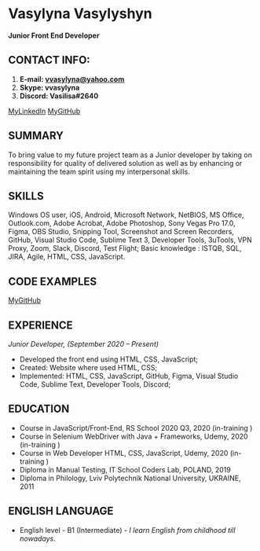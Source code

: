 # Vasylyna Vasylyshyn

**Junior Front End Developer**

## CONTACT INFO:

1. **E-mail: vvasylyna@yahoo.com**
1. **Skype:  vvasylyna**
1. **Discord: Vasilisa#2640**

[MyLinkedIn](https://www.linkedin.com/in/vasylyna-vasylyshyn-13749818b/)
[MyGitHub](https://github.com/mermaidsdream)

## SUMMARY

To bring value to my future project team as a Junior developer by taking on responsibility for quality of delivered solution as well as by enhancing or maintaining the team spirit using my interpersonal skills. 

## SKILLS

Windows OS user, iOS, Android, Microsoft Network, NetBIOS, MS Office, Outlook.com, Adobe Acrobat, Adobe Photoshop, Sony Vegas Pro 17.0, Figma, OBS Studio, Snipping Tool, Screenshot and Screen Recorders, GitHub, Visual Studio Code, Sublime Text 3, Developer Tools, 3uTools, VPN Proxy, Zoom, Slack, Discord, Test Flight; Basic knowledge : ISTQB, SQL, JIRA, Agile, HTML, CSS, JavaScript.              

## CODE EXAMPLES

[MyGitHub](https://github.com/mermaidsdream)

## EXPERIENCE
   
   _Junior Developer,  (September 2020 – Present)_

*	Developed the front end using HTML, CSS, JavaScript;
*	Created: Website where used HTML, CSS;
*	Implemented: HTML, CSS, JavaScript, GitHub, Figma, Visual Studio Code, Sublime Text, Developer Tools, Discord;

## EDUCATION

*	Course in JavaScript/Front-End, RS School 2020 Q3, 2020 (in-training )
*	Course in Selenium WebDriver with Java + Frameworks, Udemy, 2020 (in-training )
*	Course in Web Developer HTML, CSS, JavaScript, Udemy, 2020 (in-training )
*   Diploma in Manual Testing, IT School Coders Lab, POLAND, 2019
*   Diploma in Philology, Lviv Polytechnik National University, UKRAINE, 2011
      
## ENGLISH LANGUAGE

* English level - B1 (Intermediate) - _I learn English from childhood till nowadays_.

